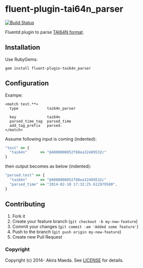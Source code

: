 # fluent-plugin-tai64n_parser

[![Build Status](https://travis-ci.org/glidenote/fluent-plugin-tai64n_parser.png?branch=master)](https://travis-ci.org/glidenote/fluent-plugin-tai64n_parser)

Fluentd plugin to parse [TAI64N format](http://cr.yp.to/libtai/tai64.html#tai64n).

## Installation

Use RubyGems:

```
gem install fluent-plugin-tai64n_parser
```

## Configuration

Exampe:

```
<match test.**>
  type             tai64n_parser

  key              tai64n
  parsed_time_tag  parsed_time
  add_tag_prefix   parsed.
</match>
```

Assume following input is coming (indented):

``` js
"test" => {
  "tai64n"      => "@4000000052f88ea32489532c"
}
```

then output becomes as below (indented):

``` js
"parsed.test" => {
  "tai64n"      => "@4000000052f88ea32489532c"
  "parsed_time" => "2014-02-10 17:32:25.612979500",
}
```

## Contributing

1. Fork it
2. Create your feature branch (`git checkout -b my-new-feature`)
3. Commit your changes (`git commit -am 'Added some feature'`)
4. Push to the branch (`git push origin my-new-feature`)
5. Create new Pull Request

### Copyright

Copyright (c) 2014- Akira Maeda. See [LICENSE](LICENSE) for details.
